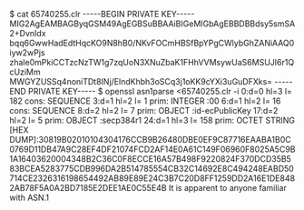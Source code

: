 $ cat 65740255.clr
-----BEGIN PRIVATE KEY-----
MIG2AgEAMBAGByqGSM49AgEGBSuBBAAiBIGeMIGbAgEBBDBBdsy5smSA2+DvnIdx
bqq6GwwHadEdtHqcKO9N8hB0/NKvFOCmHBSfBpYPgCWlybGhZANiAAQ0iyw2wPjs
zhale0mPkiCCTzcNzTW1g7zqUoN3XNuZbaK1FHhVVMsywUaS6MSUJI6r1QcUziMm
MWGYZUSSq4noniTDt8INj/ElndKhbh3oSCq3j1oKK9cYXi3uGuDFXks=
-----END PRIVATE KEY-----
$ openssl asn1parse <65740255.clr -i
    0:d=0  hl=3 l= 182 cons: SEQUENCE
    3:d=1  hl=2 l=   1 prim:  INTEGER           :00
    6:d=1  hl=2 l=  16 cons:  SEQUENCE
    8:d=2  hl=2 l=   7 prim:   OBJECT            :id-ecPublicKey
   17:d=2  hl=2 l=   5 prim:   OBJECT            :secp384r1
   24:d=1  hl=3 l= 158 prim:  OCTET STRING      [HEX DUMP]:30819B02010104304176CCB9B26480DBE0EF9C87716EAABA1B0C0769D11DB47A9C28EF4DF21074FCD2AF14E0A61C149F06960F8025A5C9B1A16403620004348B2C36C0F8ECCE16A57B498F9220824F370DCD35B583BCEA5283775CDB996DA2B514785554CB32C14692E8C494248EABD50714CE2326316198654492AB89E89E24C3B7C20D8FF1259DD2A16E1DE8482AB78F5A0A2BD7185E2DEE1AE0C55E4B
It is apparent to anyone familiar with ASN.1
